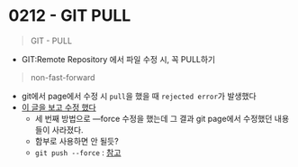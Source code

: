 # 0212 - GIT PULL

> GIT - PULL
> 
- GIT:Remote Repository 에서 파일 수정 시, 꼭 PULL하기

> non-fast-forward
> 
- git에서 page에서 수정 시 `pull`을 했을 때 `rejected error`가 발생했다
- [이 글을 보고 수정 했다](https://velog.io/@rain98/%EA%B9%83%ED%97%88%EB%B8%8C-non-fast-forward-%EC%97%90%EB%9F%AC-%ED%95%B4%EA%B2%B0%ED%95%98%EA%B8%B0)
    - 세 번째 방법으로 —force 수정을 했는데 그 결과 git page에서 수정했던 내용들이 사라졌다.
    - 함부로 사용하면 안 될듯?
    - `git push --force` : [참고](https://nochoco-lee.tistory.com/226)